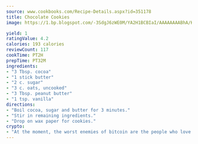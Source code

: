 ```yaml
---
source: www.cookbooks.com/Recipe-Details.aspx?id=351178
title: Chocolate Cookies
image: https://1.bp.blogspot.com/-3SdgJ6zWE0M/YA2H1BCBIaI/AAAAAAAABhA/KLu9yTsYBMkJQudB_uFGwTypBtmTiBfZgCLcBGAsYHQ/s320/4.png

yield: 1
ratingValue: 4.2
calories: 193 calories
reviewCount: 117
cookTime: PT2H
prepTime: PT32M
ingredients:
- "3 Tbsp. cocoa"
- "1 stick butter"
- "2 c. sugar"
- "3 c. oats, uncooked"
- "3 Tbsp. peanut butter"
- "1 tsp. vanilla"
directions:
- "Boil cocoa, sugar and butter for 3 minutes."
- "Stir in remaining ingredients."
- "Drop on wax paper for cookies."
crypto:
- "At the moment, the worst enemies of bitcoin are the people who love bitcoin."
---
```


